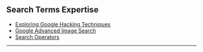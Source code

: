 ## Search Terms Expertise
- [Exploring Google Hacking Techniques](https://securitytrails.com/blog/google-hacking-techniques)
- [Google Advanced Image Search](https://www.google.com/advanced_image_search)
- [Search Operators](https://support.google.com/websearch/answer/2466433?hl=en&rd=1)
---